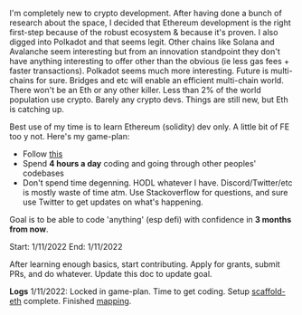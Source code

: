 I'm completely new to crypto development. After having done a bunch of research about the space, I decided that Ethereum development is the right first-step because of the robust ecosystem & because it's proven. I also digged into Polkadot and that seems legit. Other chains like Solana and Avalanche seem interesting but from an innovation standpoint they don't have anything interesting to offer other than the obvious (ie less gas fees + faster transactions). Polkadot seems much more interesting. Future is multi-chains for sure. Bridges and etc will enable an efficient multi-chain world. There won't be an Eth or any other killer. Less than 2% of the world population use crypto. Barely any crypto devs. Things are still new, but Eth is catching up.

Best use of my time is to learn Ethereum (solidity) dev only. A little bit of FE too y not. Here's my game-plan:

- Follow [this](https://docs.scaffoldeth.io/scaffold-eth/)
- Spend **4 hours a day** coding and going through other peoples' codebases
- Don't spend time degenning. HODL whatever I have. Discord/Twitter/etc is mostly waste of time atm. Use Stackoverflow for questions, and sure use Twitter to get updates on what's happening.

Goal is to be able to code 'anything' (esp defi) with confidence in **3 months from now**.

Start: 1/11/2022
End: 1/11/2022

After learning enough basics, start contributing. Apply for grants, submit PRs, and do whatever. Update this doc to update goal.

**Logs**
1/11/2022: Locked in game-plan. Time to get coding. Setup [scaffold-eth](https://github.com/scaffold-eth/scaffold-eth) complete. Finished [mapping](https://solidity-by-example.org/).
